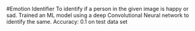 #Emotion Identifier
To identify if a person in the given image is happy or sad. Trained an ML model using
a deep Convolutional Neural network to identify the same.
Accuracy: 0.1 on test data set
